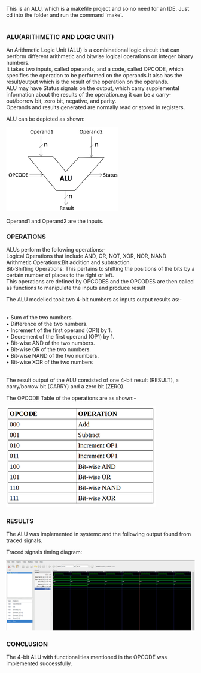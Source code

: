 This is an ALU, which is a makefile project and so no need for an IDE. 
Just cd into the folder and run the command 'make'.<br><br>

### ALU(ARITHMETIC AND LOGIC UNIT)

An Arithmetic Logic Unit (ALU) is a combinational logic circuit that can perform different arithmetic and bitwise logical operations on integer binary numbers.<br>
It takes two inputs, called operands, and a code, called OPCODE, which specifies the operation to be performed on the operands.It also has the result/output which is the result of the operation on the operands.<br>
ALU may have Status signals on the output, which carry supplemental information about the results of the operation.e.g it can be a carry-out/borrow bit, zero bit, negative, and parity.<br>
Operands and results generated are normally read or stored in registers.<br>

ALU can be depicted as shown:
<p align="left">
  <img src="img/ALU.jpeg" width="300"/>
</p>

Operand1 and Operand2 are the inputs.

### OPERATIONS

ALUs perform the following operations:-<br>
Logical Operations that include AND, OR, NOT, XOR, NOR, NAND <br>
Arithmetic Operations:Bit addition and subtraction.<br>
Bit-Shifting Operations: This pertains to shifting the positions of the bits by a certain number of places to the right or left.<br>
This operations are defined by OPCODES and the OPCODES are then called as functions to manipulate the inputs and produce result <br>

The ALU modelled took two 4-bit numbers as inputs output results as:-<br><br>

• Sum of the two numbers.<br>
• Difference of the two numbers.<br>
• Increment of the first operand (OP1) by 1.<br>
• Decrement of the first operand (OP1) by 1.<br>
• Bit-wise AND of the two numbers.<br>
• Bit-wise OR of the two numbers.<br>
• Bit-wise NAND of the two numbers.<br>
• Bit-wise XOR of the two numbers<br><br>

The result output of the ALU consisted of one 4-bit result (RESULT), a carry/borrow bit (CARRY) and a zero bit (ZERO).<br>

The OPCODE Table of the operations are as shown:-<br>

<p align="left">
  <img src="img/OPCODETable.jpeg" width="400"/>
</p>

### RESULTS

The ALU was implemented in systemc and the following output found from traced signals.<br>

Traced signals timing diagram:
<p align="left">
  <img src="img/timing_diagram.png" width="700"/>
<p>

### CONCLUSION
The 4-bit ALU with functionalities mentioned in the OPCODE was implemented successfully.

